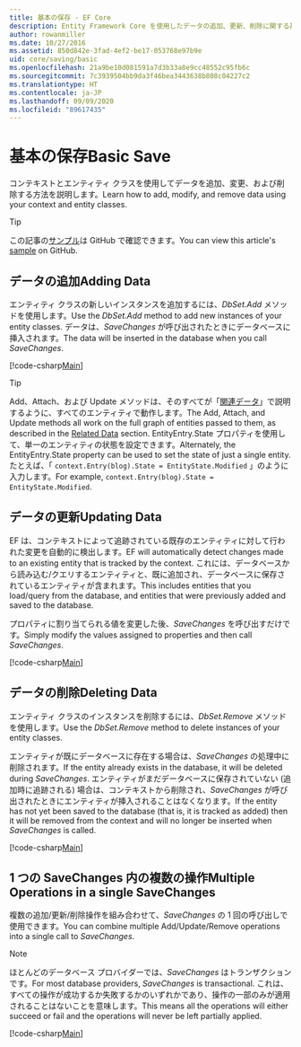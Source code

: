 ```yaml
---
title: 基本の保存 - EF Core
description: Entity Framework Core を使用したデータの追加、更新、削除に関する基本情報
author: rowanmiller
ms.date: 10/27/2016
ms.assetid: 850d842e-3fad-4ef2-be17-053768e97b9e
uid: core/saving/basic
ms.openlocfilehash: 21a9be10d081591a7d3b33a8e9cc48552c95fb6c
ms.sourcegitcommit: 7c3939504bb9da3f46bea3443638b808c04227c2
ms.translationtype: HT
ms.contentlocale: ja-JP
ms.lasthandoff: 09/09/2020
ms.locfileid: "89617435"
---
```

# <a name="basic-save"></a><span data-ttu-id="6ff06-103">基本の保存</span><span class="sxs-lookup"><span data-stu-id="6ff06-103">Basic Save</span></span>

<span data-ttu-id="6ff06-104">コンテキストとエンティティ クラスを使用してデータを追加、変更、および削除する方法を説明します。</span><span class="sxs-lookup"><span data-stu-id="6ff06-104">Learn how to add, modify, and remove data using your context and entity classes.</span></span>

> [!TIP]  
> <span data-ttu-id="6ff06-105">この記事の[サンプル](https://github.com/dotnet/EntityFramework.Docs/tree/master/samples/core/Saving/Basics/)は GitHub で確認できます。</span><span class="sxs-lookup"><span data-stu-id="6ff06-105">You can view this article's [sample](https://github.com/dotnet/EntityFramework.Docs/tree/master/samples/core/Saving/Basics/) on GitHub.</span></span>

## <a name="adding-data"></a><span data-ttu-id="6ff06-106">データの追加</span><span class="sxs-lookup"><span data-stu-id="6ff06-106">Adding Data</span></span>

<span data-ttu-id="6ff06-107">エンティティ クラスの新しいインスタンスを追加するには、*DbSet.Add* メソッドを使用します。</span><span class="sxs-lookup"><span data-stu-id="6ff06-107">Use the *DbSet.Add* method to add new instances of your entity classes.</span></span> <span data-ttu-id="6ff06-108">データは、*SaveChanges* が呼び出されたときにデータベースに挿入されます。</span><span class="sxs-lookup"><span data-stu-id="6ff06-108">The data will be inserted in the database when you call *SaveChanges*.</span></span>

[!code-csharp[Main](../../../samples/core/Saving/Basics/Sample.cs#Add)]

> [!TIP]  
> <span data-ttu-id="6ff06-109">Add、Attach、および Update メソッドは、そのすべてが「[関連データ](xref:core/saving/related-data)」で説明するように、すべてのエンティティで動作します。</span><span class="sxs-lookup"><span data-stu-id="6ff06-109">The Add, Attach, and Update methods all work on the full graph of entities passed to them, as described in the [Related Data](xref:core/saving/related-data) section.</span></span> <span data-ttu-id="6ff06-110">EntityEntry.State プロパティを使用して、単一のエンティティの状態を設定できます。</span><span class="sxs-lookup"><span data-stu-id="6ff06-110">Alternately, the EntityEntry.State property can be used to set the state of just a single entity.</span></span> <span data-ttu-id="6ff06-111">たとえば、「 `context.Entry(blog).State = EntityState.Modified` 」のように入力します。</span><span class="sxs-lookup"><span data-stu-id="6ff06-111">For example, `context.Entry(blog).State = EntityState.Modified`.</span></span>

## <a name="updating-data"></a><span data-ttu-id="6ff06-112">データの更新</span><span class="sxs-lookup"><span data-stu-id="6ff06-112">Updating Data</span></span>

<span data-ttu-id="6ff06-113">EF は、コンテキストによって追跡されている既存のエンティティに対して行われた変更を自動的に検出します。</span><span class="sxs-lookup"><span data-stu-id="6ff06-113">EF will automatically detect changes made to an existing entity that is tracked by the context.</span></span> <span data-ttu-id="6ff06-114">これには、データベースから読み込む/クエリするエンティティと、既に追加され、データベースに保存されているエンティティが含まれます。</span><span class="sxs-lookup"><span data-stu-id="6ff06-114">This includes entities that you load/query from the database, and entities that were previously added and saved to the database.</span></span>

<span data-ttu-id="6ff06-115">プロパティに割り当てられる値を変更した後、*SaveChanges* を呼び出すだけです。</span><span class="sxs-lookup"><span data-stu-id="6ff06-115">Simply modify the values assigned to properties and then call *SaveChanges*.</span></span>

[!code-csharp[Main](../../../samples/core/Saving/Basics/Sample.cs#Update)]

## <a name="deleting-data"></a><span data-ttu-id="6ff06-116">データの削除</span><span class="sxs-lookup"><span data-stu-id="6ff06-116">Deleting Data</span></span>

<span data-ttu-id="6ff06-117">エンティティ クラスのインスタンスを削除するには、*DbSet.Remove* メソッドを使用します。</span><span class="sxs-lookup"><span data-stu-id="6ff06-117">Use the *DbSet.Remove* method to delete instances of your entity classes.</span></span>

<span data-ttu-id="6ff06-118">エンティティが既にデータベースに存在する場合は、*SaveChanges* の処理中に削除されます。</span><span class="sxs-lookup"><span data-stu-id="6ff06-118">If the entity already exists in the database, it will be deleted during *SaveChanges*.</span></span> <span data-ttu-id="6ff06-119">エンティティがまだデータベースに保存されていない (追加時に追跡される) 場合は、コンテキストから削除され、*SaveChanges* が呼び出されたときにエンティティが挿入されることはなくなります。</span><span class="sxs-lookup"><span data-stu-id="6ff06-119">If the entity has not yet been saved to the database (that is, it is tracked as added) then it will be removed from the context and will no longer be inserted when *SaveChanges* is called.</span></span>

[!code-csharp[Main](../../../samples/core/Saving/Basics/Sample.cs#Remove)]

## <a name="multiple-operations-in-a-single-savechanges"></a><span data-ttu-id="6ff06-120">1 つの SaveChanges 内の複数の操作</span><span class="sxs-lookup"><span data-stu-id="6ff06-120">Multiple Operations in a single SaveChanges</span></span>

<span data-ttu-id="6ff06-121">複数の追加/更新/削除操作を組み合わせて、*SaveChanges* の 1 回の呼び出しで使用できます。</span><span class="sxs-lookup"><span data-stu-id="6ff06-121">You can combine multiple Add/Update/Remove operations into a single call to *SaveChanges*.</span></span>

> [!NOTE]  
> <span data-ttu-id="6ff06-122">ほとんどのデータベース プロバイダーでは、*SaveChanges* はトランザクションです。</span><span class="sxs-lookup"><span data-stu-id="6ff06-122">For most database providers, *SaveChanges* is transactional.</span></span> <span data-ttu-id="6ff06-123">これは、すべての操作が成功するか失敗するかのいずれかであり、操作の一部のみが適用されることはないことを意味します。</span><span class="sxs-lookup"><span data-stu-id="6ff06-123">This means  all the operations will either succeed or fail and the operations will never be left partially applied.</span></span>

[!code-csharp[Main](../../../samples/core/Saving/Basics/Sample.cs#MultipleOperations)]
